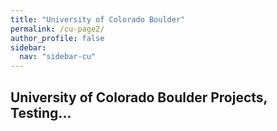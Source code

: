 ```yaml
---
title: "University of Colorado Boulder"
permalink: /cu-page2/
author_profile: false
sidebar:
  nav: "sidebar-cu"
---
```


## University of Colorado Boulder Projects, Testing...

